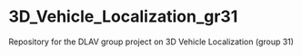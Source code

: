 # 3D_Vehicle_Localization_gr31
Repository for the DLAV group project on 3D Vehicle Localization (group 31)
